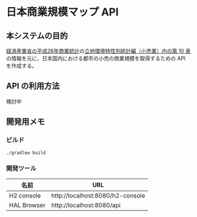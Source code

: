 # 日本商業規模マップ API
## 本システムの目的
[経済産業省の平成26年商業統計](http://www.meti.go.jp/statistics/tyo/syougyo/result-2.html)の[立地環境特性別統計編（小売業）内の第 10 表](http://www.meti.go.jp/statistics/tyo/syougyo/result-2/h26/index-ricchidata.html)の情報を元に、日本国内における都市の小売の商業規模を取得するための API を作成する。

## API の利用方法
検討中

## 開発用メモ
### ビルド
`./gradlew build`

### 開発ツール
|名前|URL|
|---|---|
|H2 console|http://localhost:8080/h2-console|
|HAL Browser|http://localhost:8080/api|
